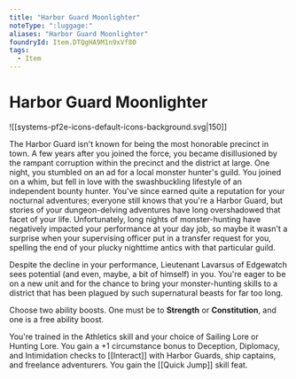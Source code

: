 ```yaml
---
title: "Harbor Guard Moonlighter"
noteType: ":luggage:"
aliases: "Harbor Guard Moonlighter"
foundryId: Item.DTQgHA9M1n9xVf80
tags:
  - Item
---
```


# Harbor Guard Moonlighter
![[systems-pf2e-icons-default-icons-background.svg|150]]

The Harbor Guard isn't known for being the most honorable precinct in town. A few years after you joined the force, you became disillusioned by the rampant corruption within the precinct and the district at large. One night, you stumbled on an ad for a local monster hunter's guild. You joined on a whim, but fell in love with the swashbuckling lifestyle of an independent bounty hunter. You've since earned quite a reputation for your nocturnal adventures; everyone still knows that you're a Harbor Guard, but stories of your dungeon-delving adventures have long overshadowed that facet of your life. Unfortunately, long nights of monster-hunting have negatively impacted your performance at your day job, so maybe it wasn't a surprise when your supervising officer put in a transfer request for you, spelling the end of your plucky nighttime antics with that particular guild.

Despite the decline in your performance, Lieutenant Lavarsus of Edgewatch sees potential (and even, maybe, a bit of himself) in you. You're eager to be on a new unit and for the chance to bring your monster-hunting skills to a district that has been plagued by such supernatural beasts for far too long.

Choose two ability boosts. One must be to **Strength** or **Constitution**, and one is a free ability boost.

You're trained in the Athletics skill and your choice of Sailing Lore or Hunting Lore. You gain a +1 circumstance bonus to Deception, Diplomacy, and Intimidation checks to [[Interact]] with Harbor Guards, ship captains, and freelance adventurers. You gain the [[Quick Jump]] skill feat.
